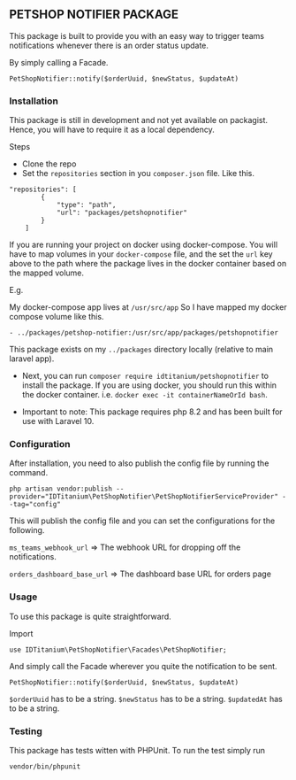 ## PETSHOP NOTIFIER PACKAGE

This package is built to provide you with an easy way to trigger teams notifications whenever there is an order status update.

By simply calling a Facade. 

```
PetShopNotifier::notify($orderUuid, $newStatus, $updateAt)
```

### Installation

This package is still in development and not yet available on packagist. Hence, you will have to require it as a local dependency.

Steps

- Clone the repo
- Set the `repositories` section in you `composer.json` file. Like this.
```
"repositories": [
        {
            "type": "path",
            "url": "packages/petshopnotifier"
        }
    ]
```

If you are running your project on docker using docker-compose. You will have to map volumes in your `docker-compose` file, and the set the `url` key above to the path where the package lives in the docker container based on the mapped volume.

E.g.

My docker-compose app lives at `/usr/src/app`
So I have mapped my docker compose volume like this.

`- ../packages/petshop-notifier:/usr/src/app/packages/petshopnotifier`

This package exists on my `../packages` directory locally (relative to main laravel app).

- Next, you can run `composer require idtitanium/petshopnotifier` to install the package. 
If you are using docker, you should run this within the docker container.
i.e. `docker exec -it containerNameOrId bash`.

- Important to note: This package requires php 8.2 and has been built for use with Laravel 10.


### Configuration

After installation, you need to also publish the config file by running the command.

```
php artisan vendor:publish --provider="IDTitanium\PetShopNotifier\PetShopNotifierServiceProvider" --tag="config"
```

This will publish the config file and you can set the configurations for the following.

`ms_teams_webhook_url` => The webhook URL for dropping off the notifications.

`orders_dashboard_base_url` => The dashboard base URL for orders page


### Usage

To use this package is quite straightforward.

Import

`use IDTitanium\PetShopNotifier\Facades\PetShopNotifier;`

And simply call the Facade wherever you quite the notification to be sent.

```
PetShopNotifier::notify($orderUuid, $newStatus, $updateAt)
```

`$orderUuid` has to be a string.
`$newStatus` has to be a string.
`$updatedAt` has to be a string.


### Testing

This package has tests witten with PHPUnit. To run the test simply run

`vendor/bin/phpunit`
